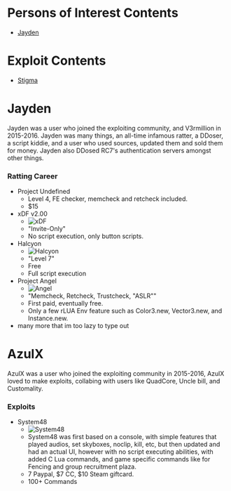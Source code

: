 # Persons of Interest Contents
* [Jayden](#Jayden)


# Exploit Contents

* [Stigma](#stigma)

# Jayden
Jayden was a user who joined the exploiting community, and V3rmillion in 2015-2016. Jayden was many things, an all-time infamous ratter, a DDoser, a script kiddie, and a user who used sources, updated them and sold them for money. Jayden also DDosed RC7's authentication servers amongst other things.
### Ratting Career
* Project Undefined
    * Level 4, FE checker, memcheck and retcheck included.
    * $15
* xDF v2.00
   * ![xDF](https://i.imgur.com/clNd2K8.png)
   *  "Invite-Only"
   *  No script execution, only button scripts.
* Halcyon
   * ![Halcyon](https://i.imgur.com/eLuFq4C.png)
   * "Level 7"
   * Free
   * Full script execution
* Project Angel
   * ![Angel](https://i.imgur.com/AXsbWeS.png)
   * "Memcheck, Retcheck, Trustcheck, "ASLR""
   * First paid, eventually free.
   * Only a few rLUA Env feature such as Color3.new, Vector3.new, and Instance.new.
* many more that im too lazy to type out

# AzulX
AzulX was a user who joined the exploiting community in 2015-2016, AzulX loved to make exploits, collabing with users like QuadCore, Uncle bill, and Customality.
### Exploits
* System48
   * ![System48](https://i.imgur.com/eLeC0qq.png)
   * System48 was first based on a console, with simple features that played audios, set skyboxes, noclip, kill, etc, but then updated and had an actual UI, however with no script executing abilities, with added C Lua commands, and game specific commands like for Fencing and group recruitment plaza.
   * 7 Paypal, $7 CC, $10 Steam giftcard.
   * 100+ Commands
